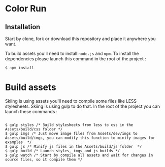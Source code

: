 # Color Run

## Installation
Start by clone, fork or download this repository and place it anywhere you want.

To build assets you'll need to install `node.js` and `npm`.
To install the dependencies please launch this command in the root of the project :  
```
$ npm install
```

# Build assets

Skiing is using assets you'll need to compile some files like LESS stylesheets. Skiing is using gulp to do that.
In the root of the project you can launch these commands :
```

$ gulp styles /* Build stylesheets from less to css in the Assets/build/css folder */
$ gulp imgs /* Just move image files from Assets/dev/imgs to Assets/build/imgs, you can modify this function to minify images for examples  */
$ gulp js /* Minify js files in the Assets/build/js folder  */
$ gulp build /* Launch styles, imgs and js builds */
$ gulp watch /* Start by compile all assets and wait for changes in source files, so it compile them */

```

